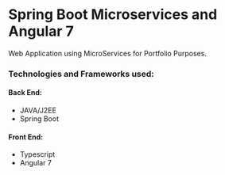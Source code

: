 # Spring Boot Microservices and Angular 7
Web Application using MicroServices for Portfolio Purposes.

### Technologies and Frameworks used:


#### Back End: 
- JAVA/J2EE
- Spring Boot


#### Front End:
- Typescript
- Angular 7